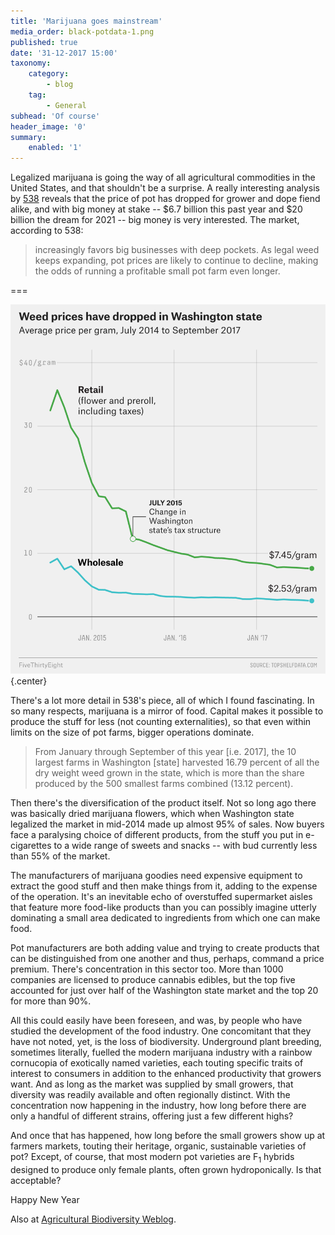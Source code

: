 ```yaml
---
title: 'Marijuana goes mainstream'
media_order: black-potdata-1.png
published: true
date: '31-12-2017 15:00'
taxonomy:
    category:
        - blog
    tag:
        - General
subhead: 'Of course'
header_image: '0'
summary:
    enabled: '1'
---
```


Legalized marijuana is going the way of all agricultural commodities in the United States, and that shouldn't be a surprise. A really interesting analysis by [538](https://fivethirtyeight.com/features/legal-weed-isnt-the-boon-small-businesses-thought-it-would-be/) reveals that the price of pot has dropped for grower and dope fiend alike, and with big money at stake -- $6.7 billion this past year and $20 billion the dream for 2021 -- big money is very interested. The market, according to 538:

> increasingly favors big businesses with deep pockets. As legal weed keeps expanding, pot prices are likely to continue to decline, making the odds of running a profitable small pot farm even longer. 

===

![Pot price data](black-potdata-1.png){.center} 

There's a lot more detail in 538's piece, all of which I found fascinating. In so many respects, marijuana is a mirror of food. Capital makes it possible to produce the stuff for less (not counting externalities), so that even within limits on the size of pot farms, bigger operations dominate.

> From January through September of this year [i.e. 2017], the 10 largest farms in Washington [state] harvested 16.79 percent of all the dry weight weed grown in the state, which is more than the share produced by the 500 smallest farms combined (13.12 percent).

Then there's the diversification of the product itself. Not so long ago there was basically dried marijuana flowers, which when Washington state legalized the market in mid-2014 made up almost 95% of sales. Now buyers face a paralysing choice of different products, from the stuff you put in e-cigarettes to a wide range of sweets and snacks -- with bud currently less than 55% of the market. 

The manufacturers of marijuana goodies need expensive equipment to extract the good stuff and then make things from it, adding to the expense of the operation. It's an inevitable echo of overstuffed supermarket aisles that feature more food-like products than you can possibly imagine utterly dominating a small area dedicated to ingredients from which one can make food. 

Pot manufacturers are both adding value and trying to create products that can be distinguished from one another and thus, perhaps, command a price premium. There's concentration in this sector too. More than 1000 companies are licensed to produce cannabis edibles, but the top five accounted for just over half of the Washington state market and the top 20 for more than 90%.

All this could easily have been foreseen, and was, by people who have studied the development of the food industry. One concomitant that they have not noted, yet, is the loss of biodiversity. Underground plant breeding, sometimes literally, fuelled the modern marijuana industry with a rainbow cornucopia of exotically named varieties, each touting specific traits of interest to consumers in addition to the enhanced productivity that growers want. And as long as the market was supplied by small growers, that diversity was readily available and often regionally distinct. With the concentration now happening in the industry, how long before there are only a handful of different strains, offering just a few different highs?

And once that has happened, how long before the small growers show up at farmers markets, touting their heritage, organic, sustainable varieties of pot? Except, of course, that most modern pot varieties are F<sub>1</sub> hybrids designed to produce only female plants, often grown hydroponically. Is that acceptable?

Happy New Year

Also at <a class="u-syndication" href="https://agro.biodiver.se/2017/12/marijuana-goes-mainstream/" >Agricultural Biodiversity Weblog</a >. 